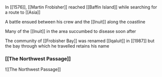 In [[1576]], [[Martin Frobisher]] reached [[Baffin Island]] while searching for a route to [[Asia]]

A battle ensued between his crew and the [[Inuit]] along the coastline

Many of the [[Inuit]] in the area succumbed to disease soon after

The community of [[Frobisher Bay]] was renamed [[Iqaluit]] in [[1987]] but the bay through which he travelled retains his name

### [[The Northwest Passage]]
![[The Northwest Passage]]
